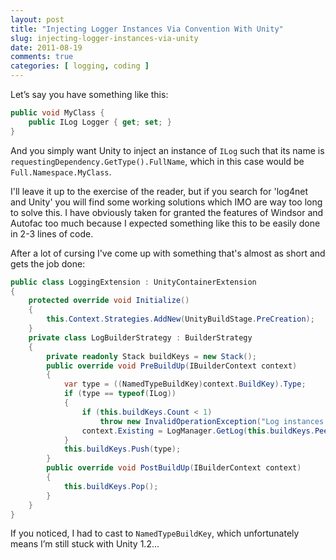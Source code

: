 ```yaml
---
layout: post
title: "Injecting Logger Instances Via Convention With Unity"
slug: injecting-logger-instances-via-unity
date: 2011-08-19
comments: true
categories: [ logging, coding ]
---
```

Let’s say you have something like this:
``` csharp
public void MyClass {
    public ILog Logger { get; set; }
}
```
And you simply want Unity to inject an instance of `ILog` such that its name is `requestingDependency.GetType().FullName`, which in this case would be `Full.Namespace.MyClass`.

I'll leave it up to the exercise of the reader, but if you search for 'log4net and Unity' you will find some working solutions which IMO are way too long to solve this.  I have obviously taken for granted the features of Windsor and Autofac too much because I expected something like this to be easily done in 2-3 lines of code.

After a lot of cursing I've come up with something that's almost as short and gets the job done:
``` csharp
public class LoggingExtension : UnityContainerExtension
{
    protected override void Initialize()
    {
        this.Context.Strategies.AddNew(UnityBuildStage.PreCreation);
    }
    private class LogBuilderStrategy : BuilderStrategy
    {
        private readonly Stack buildKeys = new Stack();
        public override void PreBuildUp(IBuilderContext context)
        {
            var type = ((NamedTypeBuildKey)context.BuildKey).Type;
            if (type == typeof(ILog))
            {
                if (this.buildKeys.Count < 1)
                    throw new InvalidOperationException("Log instances cannot be resolved directly.");
                context.Existing = LogManager.GetLog(this.buildKeys.Peek());
            }
            this.buildKeys.Push(type);
        }
        public override void PostBuildUp(IBuilderContext context)
        {
            this.buildKeys.Pop();
        }
    }
}
```
If you noticed, I had to cast to `NamedTypeBuildKey`, which unfortunately means I’m still stuck with Unity 1.2...
